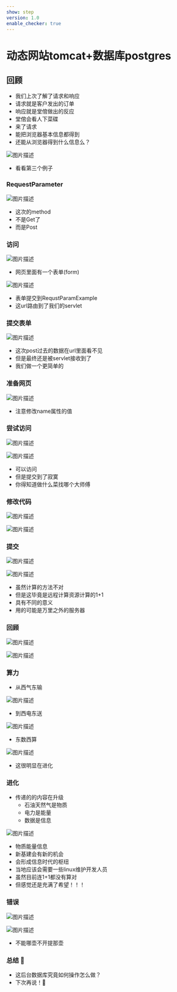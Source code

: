 ```yaml
---
show: step
version: 1.0
enable_checker: true
---
```


# 动态网站tomcat+数据库postgres
## 回顾

- 我们上次了解了请求和响应
- 请求就是客户发出的订单
- 响应就是堂倌做出的反应
- 堂倌会看人下菜碟
- 来了请求
- 能把浏览器基本信息都得到
- 还能从浏览器得到什么信息么？

![图片描述](https://doc.shiyanlou.com/courses/uid1190679-20220509-1652108351283)

- 看看第三个例子


### RequestParameter

![图片描述](https://doc.shiyanlou.com/courses/uid1190679-20220509-1652108699937)

- 这次的method
- 不是Get了
- 而是Post

### 访问

![图片描述](https://doc.shiyanlou.com/courses/uid1190679-20220509-1652108803615)

- 网页里面有一个表单(form)

![图片描述](https://doc.shiyanlou.com/courses/uid1190679-20220509-1652108904819)

- 表单提交到RequstParamExample
- 这url路由到了我们的servlet

### 提交表单

![图片描述](https://doc.shiyanlou.com/courses/uid1190679-20220509-1652109016649)

- 这次post过去的数据在url里面看不见
- 但是最终还是被servlet接收到了
- 我们做一个更简单的

### 准备网页

![图片描述](https://doc.shiyanlou.com/courses/uid1190679-20220509-1652110420703)

- 注意修改name属性的值

### 尝试访问

![图片描述](https://doc.shiyanlou.com/courses/uid1190679-20220509-1652109522192)

![图片描述](https://doc.shiyanlou.com/courses/uid1190679-20220509-1652109529236)

- 可以访问
- 但是提交到了寂寞
- 你得知道做什么菜找哪个大师傅

### 修改代码

![图片描述](https://doc.shiyanlou.com/courses/uid1190679-20220509-1652109942673)

![图片描述](https://doc.shiyanlou.com/courses/uid1190679-20220509-1652110123061)

### 提交

![图片描述](https://doc.shiyanlou.com/courses/uid1190679-20220509-1652110486828)

![图片描述](https://doc.shiyanlou.com/courses/uid1190679-20220509-1652110498429)

- 虽然计算的方法不对
- 但是这毕竟是远程计算资源计算的1+1
- 具有不同的意义
- 用的可能是万里之外的服务器

### 回顾

![图片描述](https://doc.shiyanlou.com/courses/uid1190679-20220505-1651720737181)

![图片描述](https://doc.shiyanlou.com/courses/uid1190679-20220505-1651727871909)

### 算力

- 从西气东输

![图片描述](https://doc.shiyanlou.com/courses/uid1190679-20220509-1652110815638)

- 到西电东送

![图片描述](https://doc.shiyanlou.com/courses/uid1190679-20220509-1652110845791)

- 东数西算

![图片描述](https://doc.shiyanlou.com/courses/uid1190679-20220509-1652110866696)

- 这很明显在进化

### 进化

- 传递的的内容在升级
	- 石油天然气是物质
	- 电力是能量
	- 数据是信息

![图片描述](https://doc.shiyanlou.com/courses/uid1190679-20220509-1652110928853)

- 物质能量信息
- 新基建会有新的机会
- 会形成信息时代的枢纽
- 当地应该会需要一些linux维护开发人员
- 虽然目前连1+1都没有算对
- 但感觉还是充满了希望！！！

### 错误

![图片描述](https://doc.shiyanlou.com/courses/uid1190679-20220509-1652111020356)

![图片描述](https://doc.shiyanlou.com/courses/uid1190679-20220509-1652111049032)

- 不能哪壶不开提那壶



### 总结 🤨
- 这后台数据库究竟如何操作怎么做？
- 下次再说！👋
